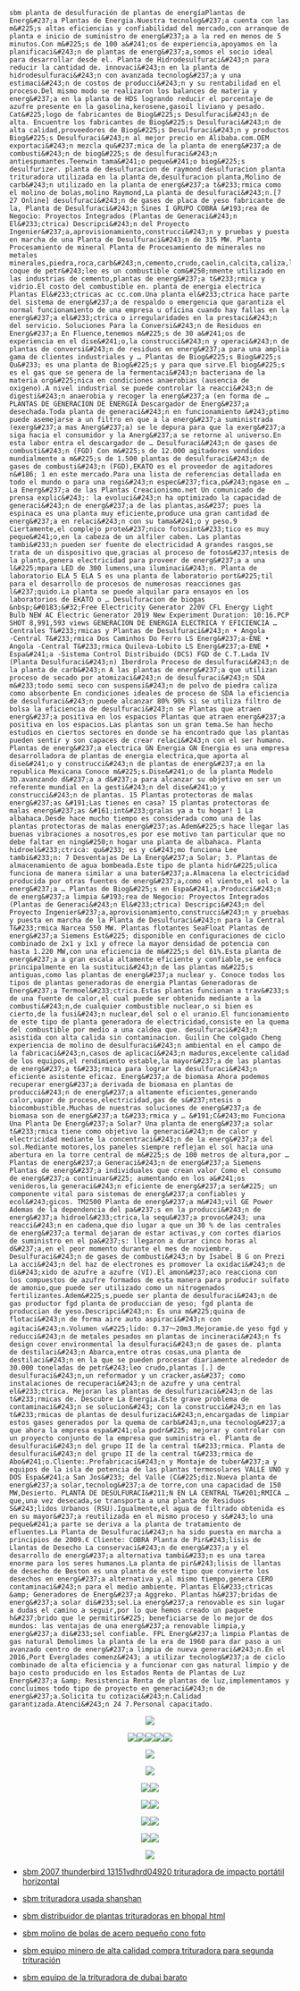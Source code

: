 
```
sbm planta de desulfuración de plantas de energíaPlantas de Energ&#237;a Plantas de Energia.Nuestra tecnolog&#237;a cuenta con las m&#225;s altas eficiencias y confiabilidad del mercado,con arranque de planta e inicio de suministro de energ&#237;a a la red en menos de 5 minutos.Con m&#225;s de 100 a&#241;os de experiencia,apoyamos en la planificaci&#243;n de plantas de energ&#237;a,somos el socio ideal para desarrollar desde el. Planta de Hidrodesulfuraci&#243;n para reducir la cantidad de. innovaci&#243;n en la planta de hidrodesulfuraci&#243;n con avanzada tecnolog&#237;a y una estimaci&#243;n de costos de producci&#243;n y su rentabilidad en el proceso.Del mismo modo se realizaron los balances de materia y energ&#237;a en la planta de HDS logrando reducir el porcentaje de azufre presente en la gasolina,kerosene,gasoil liviano y pesado. Cat&#225;logo de fabricantes de Biog&#225;s Desulfuraci&#243;n de alta. Encuentre los fabricantes de Biog&#225;s Desulfuraci&#243;n de alta calidad,proveedores de Biog&#225;s Desulfuraci&#243;n y productos Biog&#225;s Desulfuraci&#243;n al mejor precio en Alibaba.com.OEM exportaci&#243;n mezcla qu&#237;mica de la planta de energ&#237;a de combusti&#243;n de biog&#225;s de desulfuraci&#243;n antiespumantes.Teenwin tama&#241;o peque&#241;o biog&#225;s desulfurizer. planta de desulfuracion de raymond desulfuracion planta trituradora utilizada en la planta de,desulfuracion planta,Molino de carb&#243;n utilizado en la planta de energ&#237;a t&#233;rmica como el molino de bolas,molino Raymond,La planta de desulfuraci&#243;n.[7 27 Online] desulfuraci&#243;n de gases de placa de yeso fabricante de la, Planta de Desulfuraci&#243;n Sines I GRUPO COBRA &#193;rea de Negocio: Proyectos Integrados (Plantas de Generaci&#243;n El&#233;ctrica) Descripci&#243;n del Proyecto Ingenier&#237;a,aprovisionamiento,construcci&#243;n y pruebas y puesta en marcha de una Planta de Desulfuraci&#243;n de 315 MW. Planta Procesamiento de mineral Planta de Procesamiento de minerales no metales minerales,piedra,roca,carb&#243;n,cemento,crudo,caolin,calcita,caliza,lima,M&#225;rmol,manganeso,yeso,arena.El coque de petr&#243;leo es un combustible com&#250;nmente utilizado en las industrias de cemento,plantas de energ&#237;a t&#233;rmica y vidrio.El costo del combustible en. planta de energia electrica Plantas El&#233;ctricas ac cc.com.Una planta el&#233;ctrica hace parte del sistema de energ&#237;a de respaldo o emergencia que garantiza el normal funcionamiento de una empresa u oficina cuando hay fallas en la energ&#237;a el&#233;ctrica o irregularidades en la prestaci&#243;n del servicio. Soluciones Para la Conversi&#243;n de Residuos en Energ&#237;a En Fluence,tenemos m&#225;s de 30 a&#241;os de experiencia en el dise&#241;o,la construcci&#243;n y operaci&#243;n de plantas de conversi&#243;n de residuos en energ&#237;a para una amplia gama de clientes industriales y … Plantas de Biog&#225;s Biog&#225;s Qu&#233; es una planta de Biog&#225;s y para que sirve.El biog&#225;s es el gas que se genera de la fermentaci&#243;n bacteriana de la materia org&#225;nica en condiciones anaerobias (ausencia de oxigeno).A nivel industrial se puede controlar la reacci&#243;n de digesti&#243;n anaerobia y recoger la energ&#237;a (en forma de … PLANTAS DE GENERACION DE ENERGIA Descargador de Energ&#237;a desechada.Toda planta de generaci&#243;n en funcionamiento &#243;ptimo puede asemejarse a un filtro en que a la energ&#237;a suministrada (exerg&#237;a mas Anerg&#237;a) se le depura para que la exerg&#237;a siga hacia el consumidor y la Anerg&#237;a se retorne al universo.En esta labor entra el descargador de … Desulfuraci&#243;n de gases de combusti&#243;n (FGD) Con m&#225;s de 12.000 agitadores vendidos mundialmente a m&#225;s de 1.500 plantas de desulfuraci&#243;n de gases de combusti&#243;n (FGD),EKATO es el proveedor de agitadores n&#186; 1 en este mercado.Para una lista de referencias detallada en todo el mundo o para una regi&#243;n espec&#237;fica,p&#243;ngase en … La Energ&#237;a de las Plantas Creacionismo.net Un comunicado de prensa explic&#243;: la evoluci&#243;n ha optimizado la capacidad de generaci&#243;n de energ&#237;a de las plantas,as&#237; pues la espinaca es una planta muy eficiente,produce una gran cantidad de energ&#237;a en relaci&#243;n con su tama&#241;o y peso.9 Ciertamente,el complejo prote&#237;nico fotosint&#233;tico es muy peque&#241;o,en la cabeza de un alfiler caben. Las plantas tambi&#233;n pueden ser fuente de electricidad A grandes rasgos,se trata de un dispositivo que,gracias al proceso de fotos&#237;ntesis de la planta,genera electricidad para proveer de energ&#237;a a una l&#225;mpara LED de 300 lumens,una iluminaci&#243;n. Planta de laboratorio ELA 5 ELA 5 es una planta de laboratorio port&#225;til para el desarrollo de procesos de numerosas reacciones gas l&#237;quido.La planta se puede alquilar para ensayos en los laboratorios de EKATO o … Desulfuracion de biogas &nbsp;&#0183;&#32;Free Electricity Generator 220V CFL Energy Light Bulb NEW AC Electric Generator 2019 New Experiment Duration: 10:16.PCP SHOT 8,991,593 views GENERACION DE ENERGIA ELECTRICA Y EFICIENCIA … Centrales T&#233;rmicas y Plantas de Desulfuraci&#243;n • Angola ‐Central T&#233;rmica Dos Caminhos Do Ferro LS Energ&#237;a‐ENE • Angola ‐Central T&#233;rmica Quileva‐Lobito LS Energ&#237;a‐ENE • Espa&#241;a ‐Sistema Control Distribuido (DCS) FGD de C.T.Lada IV (Planta Desulfuraci&#243;n) Iberdrola Proceso de desulfuraci&#243;n de la planta de carb&#243;n A las plantas de energ&#237;a que utilizan proceso de secado por atomizaci&#243;n de desulfuraci&#243;n SDA m&#233;todo semi seco con suspensi&#243;n de polvo de piedra caliza como absorbente En condiciones ideales de proceso de SDA la eficiencia de desulfuraci&#243;n puede alcanzar 80% 90% si se utiliza filtro de bolsa la eficiencia de desulfuraci&#243;n se Plantas que atraen energ&#237;a positiva en los espacios Plantas que atraen energ&#237;a positiva en los espacios.Las plantas son un gran tema.Se han hecho estudios en ciertos sectores en donde se ha encontrado que las plantas pueden sentir y son capaces de crear relaci&#243;n con el ser humano. Plantas de energ&#237;a electrica GN Energia GN Energia es una empresa desarrolladora de plantas de energia electrica,que aporta al dise&#241;o y construcci&#243;n de plantas de energ&#237;a en la republica Mexicana Conoce m&#225;s.Dise&#241;o de la planta Modelo 3D.avanzando d&#237;a a d&#237;a para alcanzar su objetivo en ser un referente mundial en la gesti&#243;n del dise&#241;o y construcci&#243;n de plantas. 15 Plantas protectoras de malas energ&#237;as &#191;Las tienes en casa? 15 plantas protectoras de malas energ&#237;as &#161;int&#233;gralas ya a tu hogar! 1 La albahaca.Desde hace mucho tiempo es considerada como una de las plantas protectoras de malas energ&#237;as.Adem&#225;s hace llegar las buenas vibraciones a nosotros,es por ese motivo tan particular que no debe faltar en ning&#250;n hogar una planta de albahaca. Planta hidroel&#233;ctrica: qu&#233; es y c&#243;mo funciona Lee tambi&#233;n: 7 Desventajas De La Energ&#237;a Solar; 3. Plantas de almacenamiento de agua bombeada.Este tipo de planta hidr&#225;ulica funciona de manera similar a una bater&#237;a.Almacena la electricidad producida por otras fuentes de energ&#237;a,como el viento,el sol o la energ&#237;a … Plantas de Biog&#225;s en Espa&#241;a.Producci&#243;n de energ&#237;a limpia &#193;rea de Negocio: Proyectos Integrados (Plantas de Generaci&#243;n El&#233;ctrica) Descripci&#243;n del Proyecto Ingenier&#237;a,aprovisionamiento,construcci&#243;n y pruebas y puesta en marcha de la Planta de Desulfuraci&#243;n para la Central T&#233;rmica Narcea 550 MW. Plantas flotantes SeaFloat Plantas de energ&#237;a Siemens Est&#225; disponible en configuraciones de ciclo combinado de 2x1 y 1x1 y ofrece la mayor densidad de potencia con hasta 1.220 MW,con una eficiencia de m&#225;s del 61%.Esta planta de energ&#237;a a gran escala altamente eficiente y confiable,se enfoca principalmente en la sustituci&#243;n de las plantas m&#225;s antiguas,como las plantas de energ&#237;a nuclear y. Conoce todos los tipos de plantas generadoras de energia Plantas Generadoras de Energ&#237;a Termoel&#233;ctrica.Estas plantas funcionan a trav&#233;s de una fuente de calor,el cual puede ser obtenido mediante a la combusti&#243;n,de cualquier combustible nuclear,o si bien es cierto,de la fusi&#243;n nuclear,del sol o el uranio.El funcionamiento de este tipo de planta generadora de electricidad,consiste en la quema del combustible por medio a una caldea que. desulfuraci&#243;n asistida con alta calida sin contaminacion. Guilin Che colgado Cheng experiencia de molino de desulfuraci&#243;n ambiental en el campo de la fabricaci&#243;n,casos de aplicaci&#243;n maduros,excelente calidad de los equipos,el rendimiento estable,la mayor&#237;a de las plantas de energ&#237;a t&#233;rmica para lograr la desulfuraci&#243;n eficiente asistente eficaz. Energ&#237;a de biomasa Ahora podemos recuperar energ&#237;a derivada de biomasa en plantas de producci&#243;n de energ&#237;a altamente eficientes,generando calor,vapor de proceso,electricidad,gas de s&#237;ntesis o biocombustible.Muchas de nuestras soluciones de energ&#237;a de biomasa son de energ&#237;a t&#233;rmica y … &#191;C&#243;mo Funciona Una Planta De Energ&#237;a Solar? Una planta de energ&#237;a solar t&#233;rmica tiene como objetivo la generaci&#243;n de calor y electricidad mediante la concentraci&#243;n de la energ&#237;a del sol.Mediante motores,los paneles siempre reflejan el sol hacia una abertura en la torre central de m&#225;s de 100 metros de altura,por … Plantas de energ&#237;a Generaci&#243;n de energ&#237;a Siemens Plantas de energ&#237;a individuales que crean valor Como el consumo de energ&#237;a continuar&#225; aumentando en los a&#241;os venideros,la generaci&#243;n eficiente de energ&#237;a ser&#225; un componente vital para sistemas de energ&#237;a confiables y ecol&#243;gicos. TM2500 Planta de energ&#237;a m&#243;vil GE Power Ademas de la dependencia del pa&#237;s en la producci&#243;n de energ&#237;a hidroel&#233;ctrica,la sequ&#237;a provoc&#243; una reacci&#243;n en cadena,que dio lugar a que un 30 % de las centrales de energ&#237;a termal dejaran de estar activas,y con cortes diarios de suministro en el pa&#237;s: llegaron a durar cinco horas al d&#237;a,en el peor momento durante el mes de noviembre. Desulfuraci&#243;n de gases de combusti&#243;n by Isabel B G on Prezi La acci&#243;n del haz de electrones es promover la oxidaci&#243;n de di&#243;xido de azufre a azufre (VI).El amon&#237;aco reacciona con los compuestos de azufre formados de esta manera para producir sulfato de amonio,que puede ser utilizado como un nitrogenados fertilizantes.Adem&#225;s,puede ser planta de desulfuraci&#243;n de gas productor fgd planta de produccian de yeso; fgd planta de produccian de yeso.Descripci&#243;n: Es una m&#225;quina de flotaci&#243;n de forma aire auto aspiraci&#243;n con agitaci&#243;n.Volumen v&#225;lido: 0.37～20m3.Mejoramie.de yeso fgd y reducci&#243;n de metales pesados en plantas de incineraci&#243;n fs design cover environmental la desulfuraci&#243;n de gases de. planta de destilaci&#243;n Abarca,entre otras cosas,una planta de destilaci&#243;n en la que se pueden procesar diariamente alrededor de 30.000 toneladas de petr&#243;leo crudo,plantas [.] de desulfuraci&#243;n,un reformador y un cracker,as&#237; como instalaciones de recuperaci&#243;n de azufre y una central el&#233;ctrica. Mejoran las plantas de desulfurizaci&#243;n de las t&#233;rmicas de. Descubre La Energia.Este grave problema de contaminaci&#243;n se solucion&#243; con la construcci&#243;n en las t&#233;rmicas de plantas de desulfurizaci&#243;n,encargadas de limpiar estos gases generados por la quema de carb&#243;n,una tecnolog&#237;a que ahora la empresa espa&#241;ola podr&#225; mejorar y controlar con un proyecto conjunto de la empresa que suministra el. Planta de desulfuraci&#243;n del grupo II de la central t&#233;rmica. Planta de desulfuraci&#243;n del grupo II de la central t&#233;rmica de Abo&#241;o.Cliente:.Prefabricaci&#243;n y Montaje de tuber&#237;a y equipos de la isla de potencia de las plantas termosolares VALLE UNO y DOS Espa&#241;a San Jos&#233; del Valle (C&#225;diz.Nueva planta de energ&#237;a solar,tecnolog&#237;a de torre,con una capacidad de 150 MW,Desierto. PLANTA DE DESULFURACI&#211;N EN LA CENTRAL T&#201;RMICA … que,una vez desecada,se transporta a una planta de Residuos S&#243;lidos Urbanos (RSU).Igualmente,el agua de filtrado obtenida es en su mayor&#237;a reutilizada en el mismo proceso y s&#243;lo una peque&#241;a parte se deriva a la planta de tratamiento de efluentes.La Planta de Desulfuraci&#243;n ha sido puesta en marcha a principios de 2009.€ Cliente: COBRA Planta de Pir&#243;lisis de Llantas de Desecho La conservaci&#243;n de energ&#237;a y el desarrollo de energ&#237;a alternativa tambi&#233;n es una tarea enorme para los seres humanos.La planta de pir&#243;lisis de llantas de desecho de Beston es una planta de este tipo que convierte los desechos en energ&#237;a alternativa y,al mismo tiempo,genera CERO contaminaci&#243;n para el medio ambiente. Plantas El&#233;ctricas &amp; Generadores de Energ&#237;a Aggreko. Plantas h&#237;bridas de energ&#237;a solar di&#233;sel.La energ&#237;a renovable es sin lugar a dudas el camino a seguir,por lo que hemos creado un paquete h&#237;brido que le permitir&#225; beneficiarse de lo mejor de dos mundos: las ventajas de una energ&#237;a renovable limpia,y energ&#237;a di&#233;sel confiable. FPL Energ&#237;a limpia Plantas de gas natural Demolimos la planta de la era de 1960 para dar paso a un avanzado centro de energ&#237;a limpia de nueva generaci&#243;n.En el 2016,Port Everglades comenz&#243; a utilizar tecnolog&#237;a de ciclo combinado de alta eficiencia y a funcionar con gas natural limpio y de bajo costo producido en los Estados Renta de Plantas de Luz Energ&#237;a &amp; Resistencia Renta de plantas de luz,implementamos y concluimos todo tipo de proyecto en generaci&#243;n de energ&#237;a.Solicita tu cotizaci&#243;n.Calidad garantizada.Atenci&#243;n 24 7.Personal capacitado. 
```

<div align="center">

<a href="https://es-crusher.shibang-china.com/github&k=sbm+planta+de+desulfuraci%C3%B3n+de+plantas+de+energ%C3%ADa"><img src="https://static.shibang-china.com/es/crusher/logo.jpg"></a>

<a href="https://es-crusher.shibang-china.com/github&k=sbm+planta+de+desulfuraci%C3%B3n+de+plantas+de+energ%C3%ADa"><img src="https://static.shibang-china.com/es/crusher/index.jpg"></a><a href="https://es-crusher.shibang-china.com/material.htmlgithub&k=sbm+planta+de+desulfuraci%C3%B3n+de+plantas+de+energ%C3%ADa"><img src="https://static.shibang-china.com/es/crusher/material.jpg"></a><a href="https://es-crusher.shibang-china.com/application.htmlgithub&k=sbm+planta+de+desulfuraci%C3%B3n+de+plantas+de+energ%C3%ADa"><img src="https://static.shibang-china.com/es/crusher/application.jpg"></a><a href="https://es-crusher.shibang-china.com/aboutus.htmlgithub&k=sbm+planta+de+desulfuraci%C3%B3n+de+plantas+de+energ%C3%ADa"><img src="https://static.shibang-china.com/es/crusher/aboutus.jpg"></a><a href="https://es-crusher.shibang-china.com/contact.htmlgithub&k=sbm+planta+de+desulfuraci%C3%B3n+de+plantas+de+energ%C3%ADa"><img src="https://static.shibang-china.com/es/crusher/contact.jpg"></a>

<a href="https://es-crusher.shibang-china.com/github&k=sbm+planta+de+desulfuraci%C3%B3n+de+plantas+de+energ%C3%ADa"><img src="https://static.shibang-china.com/es/crusher/banner.jpg"></a>

<a href="https://swt.shibang-china.com/github&k=sbm+planta+de+desulfuraci%C3%B3n+de+plantas+de+energ%C3%ADa"><img src="https://static.shibang-china.com/es/crusher/text.jpg"></a>

<a href="https://swt.shibang-china.com/github&k=sbm+planta+de+desulfuraci%C3%B3n+de+plantas+de+energ%C3%ADa"><img src="https://static.shibang-china.com/es/crusher/chat.jpg"></a><a href="https://es-crusher.shibang-china.com/contact.htmlgithub&k=sbm+planta+de+desulfuraci%C3%B3n+de+plantas+de+energ%C3%ADa"><img src="https://static.shibang-china.com/es/crusher/message.jpg"></a>

<a href="https://es-crusher.shibang-china.com/products/pe.htmlgithub&k=sbm+planta+de+desulfuraci%C3%B3n+de+plantas+de+energ%C3%ADa"><img src="https://static.shibang-china.com/es/crusher/pe.jpg"></a><a href="https://es-crusher.shibang-china.com/products/pf.htmlgithub&k=sbm+planta+de+desulfuraci%C3%B3n+de+plantas+de+energ%C3%ADa"><img src="https://static.shibang-china.com/es/crusher/pf.jpg"></a>

<a href="https://es-crusher.shibang-china.com/products/hpt.htmlgithub&k=sbm+planta+de+desulfuraci%C3%B3n+de+plantas+de+energ%C3%ADa"><img src="https://static.shibang-china.com/es/crusher/hpt.jpg"></a><a href="https://es-crusher.shibang-china.com/products/vsi.htmlgithub&k=sbm+planta+de+desulfuraci%C3%B3n+de+plantas+de+energ%C3%ADa"><img src="https://static.shibang-china.com/es/crusher/vsi.jpg"></a>

<a href="https://es-crusher.shibang-china.com/products/klv.htmlgithub&k=sbm+planta+de+desulfuraci%C3%B3n+de+plantas+de+energ%C3%ADa"><img src="https://static.shibang-china.com/es/crusher/klv.jpg"></a><a href="https://es-crusher.shibang-china.com/products/portable.htmlgithub&k=sbm+planta+de+desulfuraci%C3%B3n+de+plantas+de+energ%C3%ADa"><img src="https://static.shibang-china.com/es/crusher/portable.jpg"></a>

<a href="https://swt.shibang-china.com/github&k=sbm+planta+de+desulfuraci%C3%B3n+de+plantas+de+energ%C3%ADa"><img src="https://static.shibang-china.com/es/crusher/case.jpg"></a>

</div>


* [sbm 2007 thunderbird 13151vdhrd04920 trituradora de impacto portátil horizontal](sbm%202007%20thunderbird%2013151vdhrd04920%20trituradora%20de%20impacto%20port%C3%A1til%20horizontal.md)

* [sbm trituradora usada shanshan](sbm%20trituradora%20usada%20shanshan.md)

* [sbm distribuidor de plantas trituradoras en bhopal html](sbm%20distribuidor%20de%20plantas%20trituradoras%20en%20bhopal%20html.md)

* [sbm molino de bolas de acero pequeño cono foto](sbm%20molino%20de%20bolas%20de%20acero%20peque%C3%B1o%20cono%20foto.md)

* [sbm equipo minero de alta calidad compra trituradora para segunda trituración](sbm%20equipo%20minero%20de%20alta%20calidad%20compra%20trituradora%20para%20segunda%20trituraci%C3%B3n.md)

* [sbm equipo de la trituradora de dubai barato](sbm%20equipo%20de%20la%20trituradora%20de%20dubai%20barato.md)